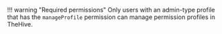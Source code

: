 !!! warning "Required permissions"
    Only users with an admin-type profile that has the `manageProfile` permission can manage permission profiles in TheHive.
